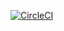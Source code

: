 [![CircleCI](https://circleci.com/gh/mbenatti/banking/tree/master.svg?style=svg)](https://circleci.com/gh/mbenatti/banking/tree/master)